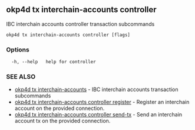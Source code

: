 ## okp4d tx interchain-accounts controller

IBC interchain accounts controller transaction subcommands

```
okp4d tx interchain-accounts controller [flags]
```

### Options

```
  -h, --help   help for controller
```

### SEE ALSO

* [okp4d tx interchain-accounts](okp4d_tx_interchain-accounts.md)	 - IBC interchain accounts transaction subcommands
* [okp4d tx interchain-accounts controller register](okp4d_tx_interchain-accounts_controller_register.md)	 - Register an interchain account on the provided connection.
* [okp4d tx interchain-accounts controller send-tx](okp4d_tx_interchain-accounts_controller_send-tx.md)	 - Send an interchain account tx on the provided connection.
